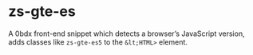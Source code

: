# zs-gte-es
A 0bdx front-end snippet which detects a browser’s JavaScript version, adds classes like `zs-gte-es5` to the `&lt;HTML>` element.
